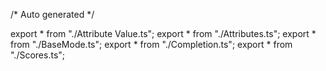 /*	Auto generated	*/

export * from "./Attribute Value.ts";
export * from "./Attributes.ts";
export * from "./BaseMode.ts";
export * from "./Completion.ts";
export * from "./Scores.ts";